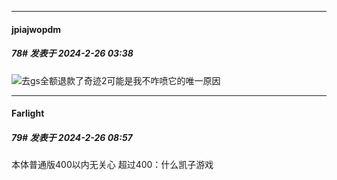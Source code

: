 ﻿
*****

####  jpiajwopdm  
##### 78#       发表于 2024-2-26 03:38

<img src="https://static.saraba1st.com/image/smiley/face2017/067.png" referrerpolicy="no-referrer">去gs全额退款了奇迹2可能是我不咋喷它的唯一原因


*****

####  Farlight  
##### 79#       发表于 2024-2-26 08:57

本体普通版400以内无关心
超过400：什么凯子游戏

